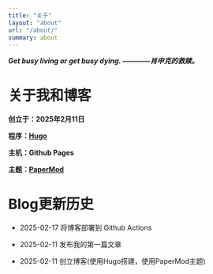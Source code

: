 ```yaml
---
title: "关于"
layout: "about"
url: "/about/"
summary: about
---
```






***Get busy living or get busy dying. ————肖申克的救赎。***


# 关于我和博客

**创立于：2025年2月11日**

**程序：[Hugo](https://github.com/gohugoio/hugo)**

**主机：Github Pages**

**主题：[PaperMod](https://github.com/adityatelange/hugo-PaperMod)**



# Blog更新历史


* 2025-02-17 将博客部署到 Github Actions

* 2025-02-11 发布我的第一篇文章

* 2025-02-11 创立博客(使用Hugo搭建，使用PaperMod主题)
